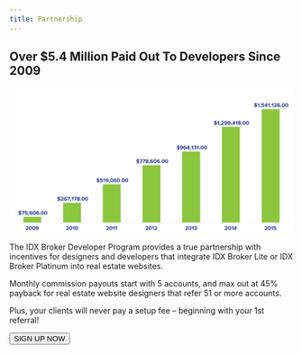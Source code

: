 ```yaml
---
title: Partnership
---
```


## Over $5.4 Million Paid Out To Developers Since 2009
![](Developer-Payout.png)

The IDX Broker Developer Program provides a true partnership with incentives for designers and developers that integrate IDX Broker Lite or IDX Broker Platinum into real estate websites.

Monthly commission payouts start with 5 accounts, and max out at 45% payback for real estate website designers that refer 51 or more accounts.

Plus, your clients will never pay a setup fee – beginning with your 1st referral!

[<button class="button large">SIGN UP NOW</button>](https://signup.idxbroker.com/partners)

